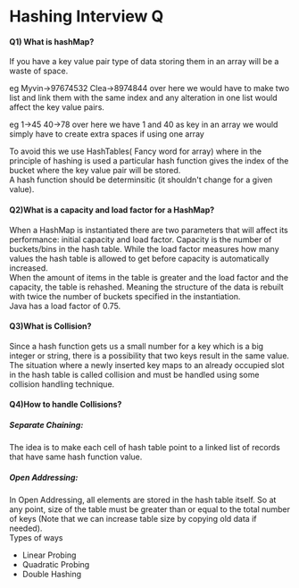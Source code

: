 # Hashing Interview Q
#### Q1) What is hashMap?
If you have a key value pair type of data storing them in an array will be a waste of space.

eg  Myvin->97674532 Clea->8974844 over here we would have to make two list and link them with the same index and any alteration in one list would affect the key value pairs.

eg 1->45 40->78 over here we have 1 and 40 as key in an array we would simply have to create extra spaces if using one array

To avoid this we use HashTables( Fancy word for array) where in the principle of hashing is used a particular hash function gives the index of the bucket where the key value pair will be stored.  
A hash function should be determinsitic (it shouldn't change for a given value).

#### Q2)What is a capacity and load factor for a HashMap?
When a HashMap is instantiated there are two parameters that will affect its performance: initial capacity and load factor.
Capacity is the number of buckets/bins in the hash table.
While the load factor measures how many values the hash table is allowed to get before capacity is automatically increased.  
When the amount of items in the table is greater and the load factor and the capacity, the table is rehashed. Meaning the structure of the data is rebuilt with twice the number of buckets specified in the instantiation.  
Java has a load factor of 0.75.

#### Q3)What is Collision?
Since a hash function gets us a small number for a key which is a big integer or string, there is a possibility that two keys result in the same value. The situation where a newly inserted key maps to an already occupied slot in the hash table is called collision and must be handled using some collision handling technique.

#### Q4)How to handle Collisions?
##### Separate Chaining: 
The idea is to make each cell of hash table point to a linked list of records that have same hash function value.
##### Open Addressing: 
In Open Addressing, all elements are stored in the hash table itself. So at any point, size of the table must be greater than or equal to the total number of keys (Note that we can increase table size by copying old data if needed).  
Types of ways     
* Linear Probing
* Quadratic Probing 
* Double Hashing 
